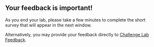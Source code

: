 ## Your feedback is important!

As you end your lab, please take a few minutes to complete the short survey that will appear in the next window.

Alternatively, you may provide your feedback directly to <a href = "https://supportrequest.learnondemandsystems.com/sf.php?s=123formbuilder-5553155&control66068515=@Lab.User.Email&control66068522=@Lab.LabInstance.Id&control66608830=@Lab.LabProfile.Id&control66068513=@lab.User.FirstName&control66068514=@lab.User.LastName&control66068517=@lab.User.Organization.Name" target="_blank" Title="Challenge Lab Feedback" id="lab-feedback-custom-url">Challenge Lab Feedback</a>.
